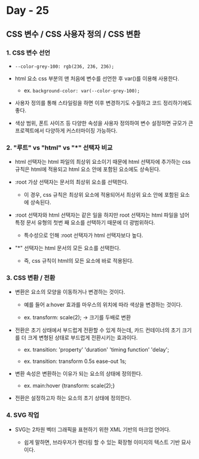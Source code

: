 # Day - 25

## CSS 변수 / CSS 사용자 정의 / CSS 변환

### 1. CSS 변수 선언

- `--color-grey-100: rgb(236, 236, 236); `

- html 요소 css 부분의 맨 처음에 변수를 선언한 후 var()를 이용해 사용한다.

  - ex. `background-color: var(--color-grey-100);`

- 사용자 정의를 통해 스타일링을 하면 이후 변경하기도 수월하고 코드 정리하기에도 좋다.

- 색상 범위, 폰트 사이즈 등 다양한 속성을 사용자 정의하여 변수 설정하면 규모가 큰 프로젝트에서 다양하게 커스터마이징 가능하다.

### 2. "루트" vs "html" vs "\*" 선택자 비교

- html 선택자는 html 파일의 최상위 요소이기 때문에 html 선택자에 추가하는 css 규칙은 html에 적용되고 html 요소 안에 포함된 요소에도 상속된다.

- :root 가상 선택자는 문서의 최상위 요소를 선택한다.

  - 이 경우, css 규칙은 최상위 요소에 적용되어서 최상위 요소 안에 포함된 요소에 상속된다.

- :root 선택자와 html 선택자는 같은 일을 하지만 root 선택자는 html 파일을 넘어 특정 문서 유형의 첫번 째 요소를 선택하기 때문에 더 광범위하다.

  - 특수성으로 인해 :root 선택자가 html 선택자보다 높다.

- "\*" 선택자는 html 문서의 모든 요소를 선택한다.

  - 즉, css 규칙이 html의 모든 요소에 바로 적용된다.

### 3. CSS 변환 / 전환

- 변환은 요소의 모양을 이동하거나 변경하는 것이다.

  - 예를 들어 a:hover 효과를 마우스의 위치에 따라 색상을 변경하는 것이다.

  - ex. transform: scale(2); -> 크기를 두배로 변환

- 전환은 초기 상태에서 부드럽게 전환할 수 있게 하는데, 카드 컨테이너의 초기 크기를 더 크게 변형된 상태로 부드럽게 전환시키는 효과이다.

  - ex. transition: 'property' 'duration' 'timing function' 'delay';

  - ex. transition: transform 0.5s ease-out 1s;

- 변환 속성은 변환하는 이유가 되는 요소의 상태에 정의한다.

  - ex. main:hover {transform: scale(2);}

- 전환은 설정하고자 하는 요소의 초기 상태에 정의한다.

### 4. SVG 작업

- SVG는 2차원 벡터 그래픽을 표현하기 위한 XML 기반의 마크업 언어다.

  - 쉽게 말하면, 브라우저가 렌더링 할 수 있는 확장형 이미지의 텍스트 기반 묘사이다.
